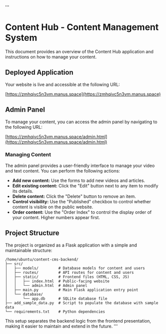'''
# Content Hub - Content Management System

This document provides an overview of the Content Hub application and instructions on how to manage your content.

## Deployed Application

Your website is live and accessible at the following URL:

[https://zmhqivc5n3vm.manus.space](https://zmhqivc5n3vm.manus.space)

## Admin Panel

To manage your content, you can access the admin panel by navigating to the following URL:

[https://zmhqivc5n3vm.manus.space/admin.html](https://zmhqivc5n3vm.manus.space/admin.html)

### Managing Content

The admin panel provides a user-friendly interface to manage your video and text content. You can perform the following actions:

*   **Add new content:** Use the forms to add new videos and articles.
*   **Edit existing content:** Click the "Edit" button next to any item to modify its details.
*   **Delete content:** Click the "Delete" button to remove an item.
*   **Control visibility:** Use the "Published" checkbox to control whether content is visible on the public website.
*   **Order content:** Use the "Order Index" to control the display order of your content. Higher numbers appear first.

## Project Structure

The project is organized as a Flask application with a simple and maintainable structure:

```
/home/ubuntu/content-cms-backend/
├── src/
│   ├── models/         # Database models for content and users
│   ├── routes/         # API routes for content and users
│   ├── static/         # Frontend files (HTML, CSS, JS)
│   │   ├── index.html  # Public-facing website
│   │   └── admin.html  # Admin panel
│   ├── main.py         # Main Flask application entry point
│   └── database/
│       └── app.db      # SQLite database file
├── add_sample_data.py  # Script to populate the database with sample data
└── requirements.txt    # Python dependencies
```

This setup separates the backend logic from the frontend presentation, making it easier to maintain and extend in the future.
'''
